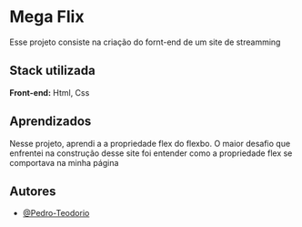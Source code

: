 # Mega Flix

Esse projeto consiste na criação do fornt-end de um site de streamming


## Stack utilizada

**Front-end:** Html, Css



## Aprendizados

Nesse projeto, aprendi a a propriedade flex do flexbo. O maior desafio que enfrentei na construção desse site foi entender como a propriedade flex se comportava na minha página
## Autores

- [@Pedro-Teodorio](https://www.github.com/Pedro-Teodorio)

